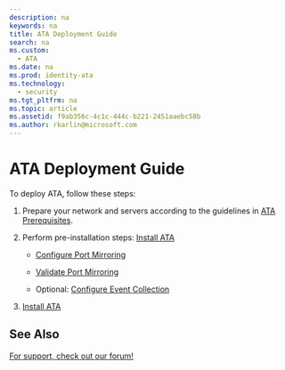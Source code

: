 ```yaml
---
description: na
keywords: na
title: ATA Deployment Guide
search: na
ms.custom: 
  - ATA
ms.date: na
ms.prod: identity-ata
ms.technology: 
  - security
ms.tgt_pltfrm: na
ms.topic: article
ms.assetid: f9ab356c-4c1c-444c-b221-2451aaebc58b
ms.author: rkarlin@microsoft.com
---
```

# ATA Deployment Guide
To deploy ATA, follow these steps:

1.  Prepare your network and servers according to the guidelines in [ATA Prerequisites](../Topic/ATA_Prerequisites.md).

2.  Perform pre-installation steps: [Install ATA](../Topic/Install_ATA.md)

    -   [Configure Port Mirroring](../Topic/Configure_Port_Mirroring.md)

    -   [Validate Port Mirroring](../Topic/Validate_Port_Mirroring.md)

    -   Optional: [Configure Event Collection](../Topic/Configure_Event_Collection.md)

3.  [Install ATA](../Topic/Install_ATA.md)

## See Also
[For support, check out our forum!](https://social.technet.microsoft.com/Forums/security/en-US/home?forum=mata)

